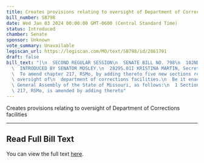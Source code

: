 ```yaml
---
title: Creates provisions relating to oversight of Department of Corrections facilities
bill_number: SB798
date: Wed Jan 03 2024 00:00:00 GMT-0600 (Central Standard Time)
status: Introduced
chamber: Senate
sponsor: Unknown
vote_summary: Unavailable
legiscan_url: https://legiscan.com/MO/text/SB798/id/2861791
draft: false
bill_text: "|\n  SECOND REGULAR SESSION\n  SENATE BILL NO. 798\n  102ND GENERA L ASSEMBLY\n\
  \  INTRODUCED BY SENATOR MOSLEY.\n  2829S.01I KRISTINA MARTIN, Secretary\n  AN ACT\n\
  \  To amend chapter 217, RSMo, by adding thereto five new sections relating to the\
  \ oversight of\n  department of corrections facilities.\n  Be it enacted by the\
  \ General Assembly of the State of Missouri, as follows:\n  1 Section A. Chapter\
  \ 217, RSMo, is amended by adding thereto"
---
```

Creates provisions relating to oversight of Department of Corrections facilities

---

## Read Full Bill Text

You can view the full text [here](https://legiscan.com/MO/text/SB798/id/2861791).
